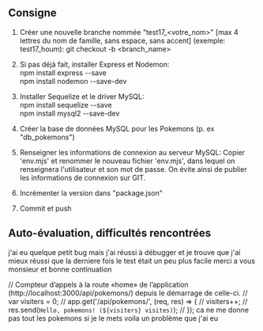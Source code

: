 ## Consigne

1. Créer une nouvelle branche nommée "test17_<votre_nom>" [max 4 lettres du nom de famille, sans espace, sans accent] (exemple: test17_houm):
git checkout -b <branch_name>

2. Si pas déjà fait, installer Express et Nodemon:  
npm install express --save  
npm install nodemon --save-dev

3. Installer Sequelize et le driver MySQL:  
npm install sequelize --save  
npm install mysql2 --save-dev

4. Créer la base de données MySQL pour les Pokemons (p. ex "db_pokemons")

5. Renseigner les informations de connexion au serveur MySQL:
Copier 'env.mjs' et renommer le nouveau fichier 'env.mjs', dans lequel on renseignera l'utilisateur et son mot de passe.
On évite ainsi de publier les informations de connexion sur GIT.

6. Incrémenter la version dans "package.json"

7. Commit et push

## Auto-évaluation, difficultés rencontrées
j'ai eu quelque petit bug mais j'ai réussi à débugger et je trouve que j'ai mieux réussi que la derniere fois le test était un peu plus facile merci a vous monsieur et bonne continuation

// Compteur d’appels à la route «home» de l’application (http://localhost:3000/api/pokemons/) depuis le démarrage de celle-ci.
// var visiters = 0;
// app.get('/api/pokemons/', (req, res) => {
//   visiters++;
//   res.send(`Hello, pokemons! (${visiters} visites)`);
// }); ca ne me donne pas tout les pokemons si je le mets voila un problème que j'ai eu 